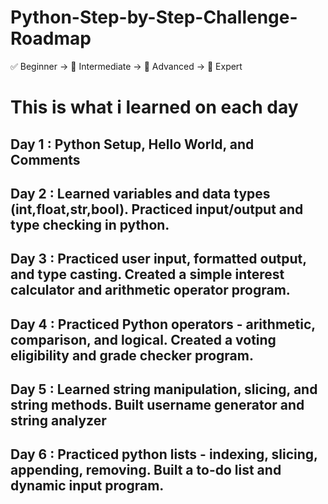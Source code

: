 # Python-Step-by-Step-Challenge-Roadmap
✅ Beginner → 🧠 Intermediate → 🚀 Advanced → 🧠 Expert

# This is what i learned on each day

## Day 1 : Python Setup, Hello World, and Comments
## Day 2 : Learned variables and data types (int,float,str,bool). Practiced input/output and type checking in python.
## Day 3 : Practiced user input, formatted output, and type casting. Created a simple interest calculator and arithmetic operator program.
## Day 4 : Practiced Python operators - arithmetic, comparison, and logical. Created a voting eligibility and grade checker program.
## Day 5 : Learned string manipulation, slicing, and string methods. Built username generator and string analyzer
## Day 6 : Practiced python lists - indexing, slicing, appending, removing. Built a to-do list and dynamic input program.